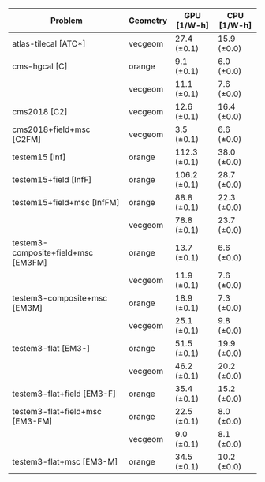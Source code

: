 | Problem                             | Geometry |  GPU [1/W-h] | CPU [1/W-h] |
| ----------------------------------- | -------- | ------------ | ----------- |
| atlas-tilecal [ATC*]                | vecgeom  |  27.4 (±0.1) | 15.9 (±0.0) |
| cms-hgcal [C]                       | orange   |   9.1 (±0.1) |  6.0 (±0.0) |
|                                     | vecgeom  |  11.1 (±0.1) |  7.6 (±0.0) |
| cms2018 [C2]                        | vecgeom  |  12.6 (±0.1) | 16.4 (±0.0) |
| cms2018+field+msc [C2FM]            | vecgeom  |   3.5 (±0.1) |  6.6 (±0.0) |
| testem15 [Inf]                      | orange   | 112.3 (±0.1) | 38.0 (±0.0) |
| testem15+field [InfF]               | orange   | 106.2 (±0.1) | 28.7 (±0.0) |
| testem15+field+msc [InfFM]          | orange   |  88.8 (±0.1) | 22.3 (±0.0) |
|                                     | vecgeom  |  78.8 (±0.1) | 23.7 (±0.0) |
| testem3-composite+field+msc [EM3FM] | orange   |  13.7 (±0.1) |  6.6 (±0.0) |
|                                     | vecgeom  |  11.9 (±0.1) |  7.6 (±0.0) |
| testem3-composite+msc [EM3M]        | orange   |  18.9 (±0.1) |  7.3 (±0.0) |
|                                     | vecgeom  |  25.1 (±0.1) |  9.8 (±0.0) |
| testem3-flat [EM3-]                 | orange   |  51.5 (±0.1) | 19.9 (±0.0) |
|                                     | vecgeom  |  46.2 (±0.1) | 20.2 (±0.0) |
| testem3-flat+field [EM3-F]          | orange   |  35.4 (±0.1) | 15.2 (±0.0) |
| testem3-flat+field+msc [EM3-FM]     | orange   |  22.5 (±0.1) |  8.0 (±0.0) |
|                                     | vecgeom  |   9.0 (±0.1) |  8.1 (±0.0) |
| testem3-flat+msc [EM3-M]            | orange   |  34.5 (±0.1) | 10.2 (±0.0) |
